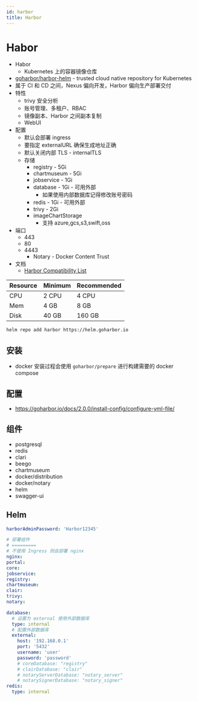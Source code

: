 ```yaml
---
id: harbor
title: Harbor
---
```


# Habor

- Habor
  - Kubernetes 上的容器镜像仓库
- [goharbor/harbor-helm](https://github.com/goharbor/harbor-helm) - trusted cloud native repository for Kubernetes
- 属于 CI 和 CD 之间，Nexus 偏向开发，Harbor 偏向生产部署交付
- 特性
  - trivy 安全分析
  - 账号管理、多租户、RBAC
  - 镜像副本、Harbor 之间副本复制
  - WebUI
- 配置
  - 默认会部署 ingress
  - 要指定 externalURL 确保生成地址正确
  - 默认关闭内部 TLS - internalTLS
  - 存储
    - registry - 5Gi
    - chartmuseum - 5Gi
    - jobservice - 1Gi
    - database - 1Gi - 可用外部
      - 如果使用内部数据库记得修改账号密码
    - redis - 1Gi - 可用外部
    - trivy - 2Gi
    - imageChartStorage
      - 支持 azure,gcs,s3,swift,oss
- 端口
  - 443
  - 80
  - 4443
    - Notary - Docker Content Trust
- 文档
  - [Harbor Compatibility List](https://goharbor.io/docs/2.2.0/install-config/harbor-compatibility-list/)

| Resource | Minimum | Recommended |
| -------- | ------- | ----------- |
| CPU      | 2 CPU   | 4 CPU       |
| Mem      | 4 GB    | 8 GB        |
| Disk     | 40 GB   | 160 GB      |

```bash
helm repo add harbor https://helm.goharbor.io
```

## 安装

- docker 安装过程会使用 `goharbor/prepare` 进行构建需要的 docker compose

## 配置

- https://goharbor.io/docs/2.0.0/install-config/configure-yml-file/

## 组件

- postgresql
- redis
- clari
- beego
- chartmuseum
- docker/distribution
- docker/notary
- helm
- swagger-ui

## Helm

```yaml
harborAdminPassword: 'Harbor12345'

# 部署组件
# =========
# 不使用 Ingress 则会部署 nginx
nginx:
portal:
core:
jobservice:
registry:
chartmuseum:
clair:
trivy:
notary:

database:
  # 设置为 external 使用外部数据库
  type: internal
  # 配置外部数据库
  external:
    host: '192.168.0.1'
    port: '5432'
    username: 'user'
    password: 'password'
    # coreDatabase: "registry"
    # clairDatabase: "clair"
    # notaryServerDatabase: "notary_server"
    # notarySignerDatabase: "notary_signer"
redis:
  type: internal
```
